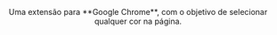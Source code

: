<div align="center">
Uma extensão para **Google Chrome**, com o objetivo de selecionar qualquer cor na página.
</div><br>
